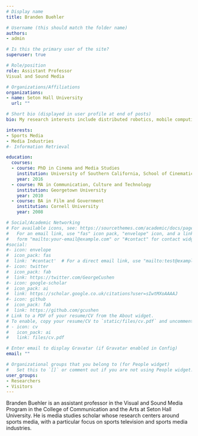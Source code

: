 ```yaml
---
# Display name
title: Branden Buehler

# Username (this should match the folder name)
authors:
- admin

# Is this the primary user of the site?
superuser: true

# Role/position
role: Assistant Professor
Visual and Sound Media

# Organizations/Affiliations
organizations:
- name: Seton Hall University
  url: ""

# Short bio (displayed in user profile at end of posts)
bio: My research interests include distributed robotics, mobile computing and programmable matter.

interests:
- Sports Media
- Media Industries
#- Information Retrieval

education:
  courses:
  - course: PhD in Cinema and Media Studies
    institution: University of Southern California, School of Cinematic Arts
    year: 2016
  - course: MA in Communication, Culture and Technology
    institution: Georgetown University
    year: 2010
  - course: BA in Film and Government
    institution: Cornell University
    year: 2008

# Social/Academic Networking
# For available icons, see: https://sourcethemes.com/academic/docs/page-builder/#icons
#   For an email link, use "fas" icon pack, "envelope" icon, and a link in the
#   form "mailto:your-email@example.com" or "#contact" for contact widget.
#social:
#- icon: envelope
#  icon_pack: fas
#  link: '#contact'  # For a direct email link, use "mailto:test@example.org".
#- icon: twitter
#  icon_pack: fab
#  link: https://twitter.com/GeorgeCushen
#- icon: google-scholar
#  icon_pack: ai
#  link: https://scholar.google.co.uk/citations?user=sIwtMXoAAAAJ
#- icon: github
#  icon_pack: fab
#  link: https://github.com/gcushen
# Link to a PDF of your resume/CV from the About widget.
# To enable, copy your resume/CV to `static/files/cv.pdf` and uncomment the lines below.
# - icon: cv
#   icon_pack: ai
#   link: files/cv.pdf

# Enter email to display Gravatar (if Gravatar enabled in Config)
email: ""

# Organizational groups that you belong to (for People widget)
#   Set this to `[]` or comment out if you are not using People widget.
user_groups:
- Researchers
- Visitors
---
```


Branden Buehler is an assistant professor in the Visual and Sound Media Program in the College of Communication and the Arts at Seton Hall University. He is media studies scholar whose research centers around sports media, with a particular focus on sports television and sports media industries.
